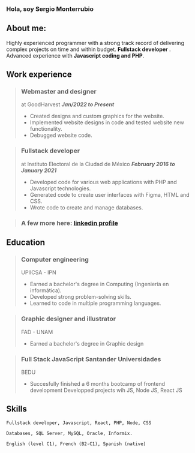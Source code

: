 ### Hola, soy Sergio Monterrubio
## About me:
Highly experienced programmer with a strong track record of delivering complex projects on time and within budget.  **Fullstack developer** . Advanced experience with **Javascript coding and PHP**.

## Work experience

> ### Webmaster and designer
>
> at GoodHarvest ***Jan/2022 to Present***
>
> - Created designs and custom graphics for the website.
> - Implemented website designs in code and tested website new functionality.
> - Debugged website code.

> ### Fullstack developer
>
> at Instituto Electoral de la Ciudad de México ***February 2016 to January 2021***
>
> - Developed code for various web applications with PHP and Javascript technologies.
> - Generated code to create user interfaces with Figma, HTML and CSS.
> - Wrote code to create and manage databases.

> ### A few more here: [linkedin profile](https://www.linkedin.com/in/sergio-monterrubio-8087b467/)

## Education

> ### Computer engineering 
> UPIICSA - IPN
> - Earned a bachelor's degree in Computing (Ingeniería en informática).
> - Developed strong problem-solving skills.
> - Learned to code in multiple programming languages.

> ### Graphic designer and illustrator
> FAD - UNAM
> - Earned a bachelor's degree in Graphic design


> ### Full Stack JavaScript Santander Universidades 
> BEDU
> - Succesfully finished a 6 months bootcamp of frontend development Developped projects wih JS, Node JS, React JS


## Skills

```
Fullstack developer, Javascript, React, PHP, Node, CSS 
```
```
Databases, SQL Server, MySQL, Oracle, Informix.
```
```
English (level C1), French (B2-C1), Spanish (native)
```
